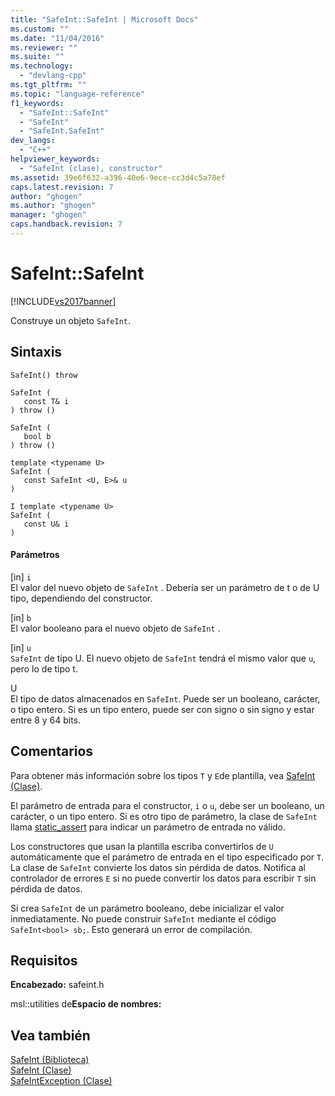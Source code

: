 ```yaml
---
title: "SafeInt::SafeInt | Microsoft Docs"
ms.custom: ""
ms.date: "11/04/2016"
ms.reviewer: ""
ms.suite: ""
ms.technology: 
  - "devlang-cpp"
ms.tgt_pltfrm: ""
ms.topic: "language-reference"
f1_keywords: 
  - "SafeInt::SafeInt"
  - "SafeInt"
  - "SafeInt.SafeInt"
dev_langs: 
  - "C++"
helpviewer_keywords: 
  - "SafeInt (clase), constructor"
ms.assetid: 39e6f632-a396-40e6-9ece-cc3d4c5a78ef
caps.latest.revision: 7
author: "ghogen"
ms.author: "ghogen"
manager: "ghogen"
caps.handback.revision: 7
---
```

# SafeInt::SafeInt
[!INCLUDE[vs2017banner](../assembler/inline/includes/vs2017banner.md)]

Construye un objeto `SafeInt`.  
  
## Sintaxis  
  
```  
SafeInt() throw  
  
SafeInt (  
   const T& i  
) throw ()  
  
SafeInt (  
   bool b  
) throw ()  
  
template <typename U>  
SafeInt (  
   const SafeInt <U, E>& u  
)  
  
I template <typename U>  
SafeInt (  
   const U& i  
)  
```  
  
#### Parámetros  
 \[in\] `i`  
 El valor del nuevo objeto de `SafeInt` .  Debería ser un parámetro de t o de U tipo, dependiendo del constructor.  
  
 \[in\] `b`  
 El valor booleano para el nuevo objeto de `SafeInt` .  
  
 \[in\] `u`  
 `SafeInt` de tipo U.  El nuevo objeto de `SafeInt` tendrá el mismo valor que `u`, pero lo de tipo t.  
  
 U  
 El tipo de datos almacenados en `SafeInt`.  Puede ser un booleano, carácter, o tipo entero.  Si es un tipo entero, puede ser con signo o sin signo y estar entre 8 y 64 bits.  
  
## Comentarios  
 Para obtener más información sobre los tipos `T` y `E`de plantilla, vea [SafeInt \(Clase\)](../windows/safeint-class.md).  
  
 El parámetro de entrada para el constructor, `i` o `u`, debe ser un booleano, un carácter, o un tipo entero.  Si es otro tipo de parámetro, la clase de `SafeInt` llama [static\_assert](../cpp/static-assert.md) para indicar un parámetro de entrada no válido.  
  
 Los constructores que usan la plantilla escriba convertirlos de `U` automáticamente que el parámetro de entrada en el tipo especificado por `T`.  La clase de `SafeInt` convierte los datos sin pérdida de datos.  Notifica al controlador de errores `E` si no puede convertir los datos para escribir `T` sin pérdida de datos.  
  
 Si crea `SafeInt` de un parámetro booleano, debe inicializar el valor inmediatamente.  No puede construir `SafeInt` mediante el código `SafeInt<bool> sb;`.  Esto generará un error de compilación.  
  
## Requisitos  
 **Encabezado:** safeint.h  
  
 msl::utilities de**Espacio de nombres:**  
  
## Vea también  
 [SafeInt \(Biblioteca\)](../windows/safeint-library.md)   
 [SafeInt \(Clase\)](../windows/safeint-class.md)   
 [SafeIntException \(Clase\)](../windows/safeintexception-class.md)